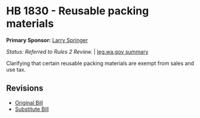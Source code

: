 # HB 1830 - Reusable packing materials
**Primary Sponsor:** [Larry Springer](/person/leg/larry.springer.md)

*Status: Referred to Rules 2 Review.* | [leg.wa.gov summary](https://app.leg.wa.gov/billsummary?BillNumber=1830&Year=2021)

Clarifying that certain reusable packing materials are exempt from sales and use tax.

## Revisions
* [Original Bill](1/)
* [Substitute Bill](S/)